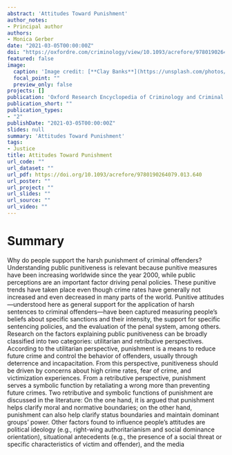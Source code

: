 ```yaml
---
abstract: 'Attitudes Toward Punishment'
author_notes:
- Principal author
authors:
- Monica Gerber
date: "2021-03-05T00:00:00Z"
doi: "https://oxfordre.com/criminology/view/10.1093/acrefore/9780190264079.001.0001/acrefore-9780190264079-e-640"
featured: false
image:
  caption: 'Image credit: [**Clay Banks**](https://unsplash.com/photos/qT7fZVbDcqE)'
  focal_point: ""
  preview_only: false
projects: []
publication: 'Oxford Research Encyclopedia of Criminology and Criminal Justice'
publication_short: ""
publication_types:
- "2"
publishDate: "2021-03-05T00:00:00Z"
slides: null
summary: 'Attitudes Toward Punishment'
tags:
- Justice
title: Attitudes Toward Punishment
url_code: ""
url_dataset: ""
url_pdf: https://doi.org/10.1093/acrefore/9780190264079.013.640
url_poster: ""
url_project: ""
url_slides: ""
url_source: ""
url_video: ""
---
```


# Summary

Why do people support the harsh punishment of criminal offenders? Understanding public punitiveness is relevant because punitive measures have been increasing worldwide since the year 2000, while public perceptions are an important factor driving penal policies. These punitive trends have taken place even though crime rates have generally not increased and even decreased in many parts of the world. Punitive attitudes—understood here as general support for the application of harsh sentences to criminal offenders—have been captured measuring people’s beliefs about specific sanctions and their intensity, the support for specific sentencing policies, and the evaluation of the penal system, among others. Research on the factors explaining public punitiveness can be broadly classified into two categories: utilitarian and retributive perspectives. According to the utilitarian perspective, punishment is a means to reduce future crime and control the behavior of offenders, usually through deterrence and incapacitation. From this perspective, punitiveness should be driven by concerns about high crime rates, fear of crime, and victimization experiences. From a retributive perspective, punishment serves a symbolic function by retaliating a wrong more than preventing future crimes. Two retributive and symbolic functions of punishment are discussed in the literature: On the one hand, it is argued that punishment helps clarify moral and normative boundaries; on the other hand, punishment can also help clarify status boundaries and maintain dominant groups’ power. Other factors found to influence people’s attitudes are political ideology (e.g., right-wing authoritarianism and social dominance orientation), situational antecedents (e.g., the presence of a social threat or specific characteristics of victim and offender), and the media

